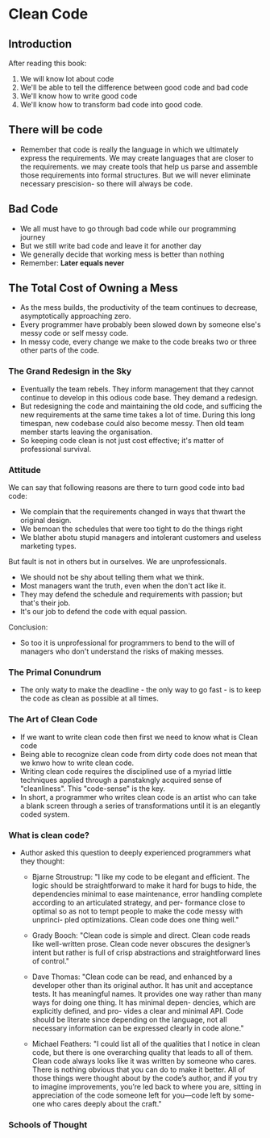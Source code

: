 # Clean Code

## Introduction

After reading this book:

1. We will know lot about code
2. We'll be able to tell the difference between good code and bad code
3. We'll know how to write good code
4. We'll know how to transform bad code into good code.

## There will be code

- Remember that code is really the language in which we ultimately express the requirements.
We may create languages that are closer to the requirements. we may create tools that help us parse and assemble those requirements into formal structures.
But we will never eliminate necessary prescision- so there will always be code.


## Bad Code

- We all must have to go through bad code while our programming journey
- But we still write bad code and leave it for another day
- We generally decide that working mess is better than nothing
- Remember: **Later equals never**


## The Total Cost of Owning a Mess

- As the mess builds, the productivity of the team continues to decrease, asymptotically approaching zero.
- Every programmer have probably been slowed down by someone else's messy code or self messy code.
- In messy code, every change we make to the code breaks two or three other parts of the code.


### The Grand Redesign in the Sky

- Eventually the team rebels. They inform management that they cannot continue to develop in this odious code base. They demand a redesign.
- But redesigning the code and maintaining the old code, and sufficing the new requirements at the same time takes a lot of time.
During this long timespan, new codebase could also become messy. Then old team member starts leaving the organisation.
- So keeping code clean is not just cost effective; it's matter of professional survival.


### Attitude

We can say that following reasons are there to turn good code into bad code:

- We complain that the requirements changed in ways that thwart the original design.
- We bemoan the schedules that were too tight to do the things right
- We blather abotu stupid managers and intolerant customers and useless marketing types.

But fault is not in others but in ourselves. We are unprofessionals.

- We should not be shy about telling them what we think.
- Most managers want the truth, even when the don't act like it.
- They may defend the schedule and requirements with passion; but that's their job.
- It's our job to defend the code with equal passion.

Conclusion:
- So too it is unprofessional for programmers to bend to the will of managers who don't understand the risks of making messes.


### The Primal Conundrum

- The only waty to make the deadline - the only way to go fast - is to keep the code as clean as possible at all times.

### The Art of Clean Code

- If we want to write clean code then first we need to know what is Clean code
- Being able to recognize clean code from dirty code does not mean that we knwo how to write clean code.
- Writing clean code requires the disciplined use of a  myriad little techniques applied through a panstakngly acquired sense of "cleanliness". This "code-sense" is the key.
- In short, a programmer who writes clean code is an artist who can take a blank screen through a series of transformations until it is an elegantly coded system.


### What is clean code?

- Author asked this question to deeply experienced programmers what they thought:

  - Bjarne Stroustrup: "I like my code to be elegant and efficient. The logic should be straightforward to make it hard for bugs to hide, the dependencies minimal to ease maintenance, error handling complete according to an articulated strategy, and per- formance close to optimal so as not to tempt people to make the code messy with unprinci- pled optimizations. Clean code does one thing well."

  - Grady Booch: "Clean code is simple and direct. Clean code reads like well-written prose. Clean code never obscures the designer’s intent but rather is full of crisp abstractions and straightforward lines of control."

  - Dave Thomas: "Clean code can be read, and enhanced by a developer other than its original author. It has unit and acceptance tests. It has meaningful names. It provides one way rather than many ways for doing one thing. It has minimal depen- dencies, which are explicitly defined, and pro- vides a clear and minimal API. Code should be literate since depending on the language, not all necessary information can be expressed clearly in code alone."

  - Michael Feathers: "I could list all of the qualities that I notice in clean code, but there is one overarching quality that leads to all of them. Clean code always looks like it was written by someone who cares. There is nothing obvious that you can do to make it better. All of those things were thought about by the code’s author, and if you try to imagine improvements, you’re led back to where you are, sitting in appreciation of the code someone left for you—code left by some- one who cares deeply about the craft."

### Schools of Thought
